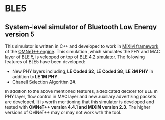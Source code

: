 # BLE5
## System-level simulator of Bluetooth Low Energy version 5

This simulator is written in C++ and developed to work in [MiXiM framework](http://mixim.sourceforge.net/) of the [OMNeT++ engine](https://omnetpp.org/). This simulation ,which simulates the PHY and MAC layer of BLE 5, is veleoped on top of [BLE 4.2 simulator](http://cc.oulu.fi/~kmikhayl/BLE.html). The following features of BLE5 have been developed:

* New PHY layers including, **LE Coded S2**, **LE Coded S8**, **LE 2M PHY** in addition to **LE 1M PHY**.
* Chanell Selection Algorithm 2\#.

In addition to the above mentioned features, a dedicated decider for BLE in PHY layer, flow control in MAC layer and new auxillary advertising packets are developed. It is worth mentioning that this simulator is developed and tested with **OMNeT++ version 4.4.1 and MiXiM version 2.3**. The higher versions of OMNeT++ may or may not work with the tool. 


 

